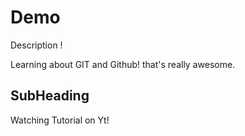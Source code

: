 # Demo

Description !

Learning about GIT and Github! that's really awesome.

## SubHeading

Watching Tutorial on Yt!